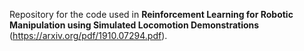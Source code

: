 Repository for the code used in **Reinforcement Learning for Robotic Manipulation
using Simulated Locomotion Demonstrations** (https://arxiv.org/pdf/1910.07294.pdf). 
